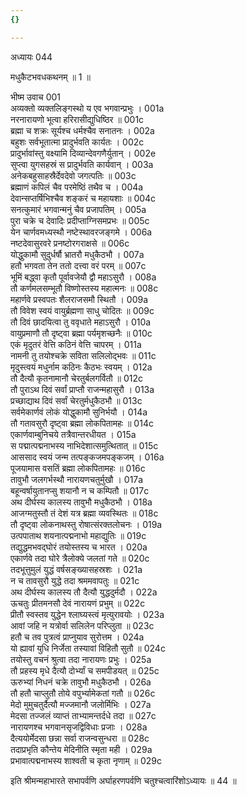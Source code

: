```yaml
---
{}

---
```



अध्यायः 044

मधुकैटभवधकथनम् ॥ 1 ॥

भीष्म उवाच 	001  
अव्यक्तो व्यक्तलिङ्गस्थो य एव भगवान्प्रभुः ।	001a  
नरनारायणो भूत्वा हरिरासीद्युधिष्ठिर ॥	001c  
ब्रह्मा च शक्रः सूर्यश्च धर्मश्चैव सनातनः ।	002a  
बहुशः सर्वभूतात्मा प्रादुर्भवति कार्यतः ।	002c  
प्रादुर्भावांस्तु वक्ष्यामि दिव्यान्देवगणैर्युतान् ।	002e  
सुप्त्वा युगसहस्रं स प्रादुर्भवति कार्यवान् ।	003a  
अनेकबहुसाहस्रैर्देवदेवो जगत्पतिः ॥	003c  
ब्रह्माणं कपिलं चैव परमेष्ठिं तथैव च ।	004a  
देवान्सप्तर्षिभिश्चैव शङ्करं च महायशाः ॥	004c  
सनत्कुमारं भगवान्मनुं चैव प्रजापतिम् ।	005a  
पुरा चक्रे च देवादिः प्रदीप्ताग्निसमप्रभः ॥	005c  
येन चार्णवमध्यस्थौ नष्टेस्थावरजङ्गमे ।	006a  
नष्टदेवासुरवरे प्रनष्टोरगराक्षसे ॥	006c  
योद्धुकामौ सुदुर्धर्षौ भ्रातरौ मधुकैठभौ ।	007a  
हतौ भगवता तेन ततो दत्त्वा वरं परम् ॥	007c  
भूमिं बद्ध्वा कृतौ पूर्वावजेयौ द्वौ महाऽसुरौ ।	008a  
तौ कर्णमलसम्भूतौ विष्णोस्तस्य महात्मनः ॥	008c  
महार्णवे प्रस्वपतः शैलराजसमौ स्थितौ ।	009a  
तौ विवेश स्वयं वायुर्ब्रह्मणा साधु चोदितः ॥	009c  
तौ दिवं छादयित्वा तु ववृधाते महाऽसुरौ ।	010a  
वायुप्रमाणौ तौ दृष्ट्वा ब्रह्मा पर्यमृशच्छनैः ॥	010c  
एकं मृदुतरं वेत्ति कठिनं वेत्ति चापरम् ।	011a  
नामनी तु तयोश्चक्रे सविता सलिलोद्भवः ॥	011c  
मृदुस्त्वयं मधुर्नाम कठिनः कैठभः स्वयम् ।	012a  
तौ दैत्यौ कृतनामानौ चेरतुर्बलगर्वितौ ॥	012c  
तौ पुराऽथ दिवं सर्वां प्राप्तौ राजन्महासुरौ ।	013a  
प्रच्छाद्याथ दिवं सर्वां चेरतुर्मधुकैठभौ ॥	013c  
सर्वमेकार्णवं लोकं योद्धुकामौ सुनिर्भयौ ।	014a  
तौ गतावसुरौ दृष्ट्वा ब्रह्मा लोकपितामहः ॥	014c  
एकार्णवाम्बुनिचये तत्रैवान्तरधीयत ।	015a  
स पद्मात्पद्मनाभस्य नाभिदेशात्समुत्थितात् ॥	015c  
आससाद स्वयं जन्म तत्पङ्कजमपङ्कजम् ।	016a  
पूजयामास वसतिं ब्रह्मा लोकपितामहः ॥	016c  
तावुभौ जलगर्भस्थौ नारायणचतुर्मुखौ ।	017a  
बहून्वर्षायुतानप्सु शयानौ न च कम्पितौ ॥	017c  
अथ दीर्घस्य कालस्य तावुभौ मधुकैठभौ ।	018a  
आजग्मतुस्तौ तं देशं यत्र ब्रह्मा व्यवस्थितः ॥	018c  
तौ दृष्ट्वा लोकनाथस्तु रोषात्संरक्तलोचनः ।	019a  
उत्पपाताथ शयनात्पद्मनाभो महाद्युतिः ॥	019c  
तद्युद्धमभवद्घोरं तयोस्तस्य च भारत ।	020a  
एकार्णवे तदा घोरे त्रैलोक्ये जलतां गते ॥	020c  
तदभूत्तुमुलं युद्धं वर्षसङ्ख्यासहस्रशः ।	021a  
न च तावसुरौ युद्धे तदा श्रममवापतुः ॥	021c  
अथ दीर्घस्य कालस्य तौ दैत्यौ युद्धदुर्मदौ ।	022a  
ऊचतुः प्रीतमनसौ देवं नारायणं प्रभुम् ॥	022c  
प्रीतौ स्वस्तव युद्धेन श्लाघ्यस्त्वं मृत्युरावयोः ।	023a  
आवां जहि न यत्रोर्वा सलिलेन परिप्लुता ॥	023c  
हतौ च तव पुत्रत्वं प्राप्नुयाव सुरोत्तम ।	024a  
यो ह्यावां युधि निर्जेता तस्यावां विहितौ सुतौ ॥	024c  
तयोस्तु वचनं श्रुत्वा तदा नारायणः प्रभुः ।	025a  
तौ प्रहस्य मृधे दैत्यौ दोर्भ्यां च समपीडयत् ॥	025c  
ऊरुभ्यां निधनं चक्रे तावुभौ मधुकैठभौ ।	026a  
तौ हतौ चाप्लुतौ तोये वपुर्भ्यामेकतां गतौ ॥	026c  
मेदो मुमुचतुर्दैत्यौ मज्जमानौ जलोर्मिभिः ।	027a  
मेदसा तज्जलं व्याप्तं ताभ्यामन्तर्दधे तदा ॥	027c  
नारायणश्च भगवानसृजद्विविधाः प्रजाः ।	028a  
दैत्ययोर्मेदसा छन्ना सर्वा राजन्वसुन्धरा ॥	028c  
तदाप्रभृति कौन्तेय मेदिनीति स्मृता मही ।	029a  
प्रभावात्पद्मनाभस्य शाश्वती च कृता नृणाम् ॥ 	029c  

इति श्रीमन्महाभारते सभापर्वणि अर्घाहरणपर्वणि चतुश्चत्वारिंशोऽध्यायः ॥ 44 ॥